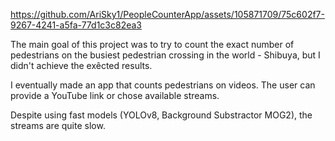 


https://github.com/AriSky1/PeopleCounterApp/assets/105871709/75c602f7-9267-4241-a5fa-77d1c3c82ea3



The main goal of this project was to try to count the exact number of pedestrians on the busiest pedestrian crossing in the world - Shibuya, but I didn't achieve the exêcted results.

I eventually made an app that counts pedestrians on videos. The user can provide a YouTube link or chose available streams.

Despite using fast models (YOLOv8, Background Substractor MOG2), the streams are quite slow.




